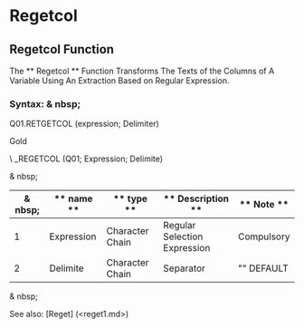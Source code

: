 # Regetcol

## Regetcol Function

The ** Regetcol ** Function Transforms The Texts of the Columns of A Variable Using An Extraction Based on Regular Expression.

### Syntax: & nbsp;

Q01.RETGETCOL (expression; Delimiter)

Gold

\ _REGETCOL (Q01; Expression; Delimite)

& nbsp;

| & nbsp; | ** name ** | ** type ** | ** Description ** | ** Note ** |
| --- | --- | --- | --- | --- |
| &#49; | Expression | Character Chain | Regular Selection Expression | Compulsory |
| &#50; | Delimite | Character Chain | Separator | "" DEFAULT |

& nbsp;

See also: [Reget] (<reget1.md>)